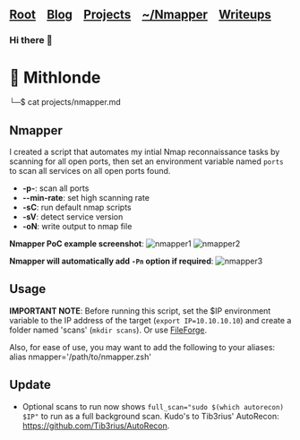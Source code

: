 <h2 class="menu-header" id="main">
<a href="https://github.com/Mithlonde/Mithlonde">Root</a>&#xA0;&#xA0;&#xA0;
<a href="https://github.com/Mithlonde/Mithlonde/blob/main/blog/index.md">Blog</a>&#xA0;&#xA0;&#xA0;
<a href="https://github.com/Mithlonde/Mithlonde/blob/main/projects/index.md">Projects</a>&#xA0;&#xA0;&#xA0;
<a href="https://github.com/Mithlonde/Mithlonde/blob/main/projects/index.md">~/Nmapper</a>&#xA0;&#xA0;&#xA0;
<a href="https://github.com/Mithlonde/Mithlonde/blob/main/all-writeups.md">Writeups</a>&#xA0;&#xA0;&#xA0;
</h2>

### Hi there 👋

# 👾 Mithlonde
└─$ cat projects/nmapper.md

## Nmapper
I created a script that automates my intial Nmap reconnaissance tasks by scanning for all open ports, then set an environment variable named `ports` to scan all services on all open ports found.

-   **-p-**: scan all ports
-   **--min-rate**: set high scanning rate
-   **-sC**: run default nmap scripts
-   **-sV**: detect service version
-   **-oN**: write output to nmap file

**Nmapper PoC example screenshot**:
![nmapper1](https://github.com/Mithlonde/Nmapper/assets/88001670/6764cd01-ba9f-4a38-8e5f-2b214e723bd2)
![nmapper2](https://github.com/Mithlonde/Nmapper/assets/88001670/7fc116da-957d-4ffc-9e14-d4d74f855faa)

**Nmapper will automatically add `-Pn` option if required**:
![nmapper3](https://github.com/Mithlonde/Nmapper/assets/88001670/58f5de93-45dc-40db-94a7-7edd764963ed)

## Usage
**IMPORTANT NOTE**: Before running this script, set the $IP environment variable to the IP address of the target (`export IP=10.10.10.10`) and create a folder named 'scans' (`mkdir scans`). Or use [FileForge](https://github.com/Mithlonde/FileForge).

Also, for ease of use, you may want to add the following to your aliases:
alias nmapper='/path/to/nmapper.zsh'

## Update
- Optional scans to run now shows `full_scan="sudo $(which autorecon) $IP"` to run as a full background scan. Kudo's to Tib3rius' AutoRecon: https://github.com/Tib3rius/AutoRecon.
